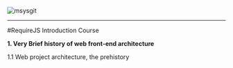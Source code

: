 ![msysgit](http://requirejs.org/i/logo.png)

----
#RequireJS Introduction Course

**1. Very Brief history of web front-end architecture**

   1.1 Web project architecture, the prehistory

